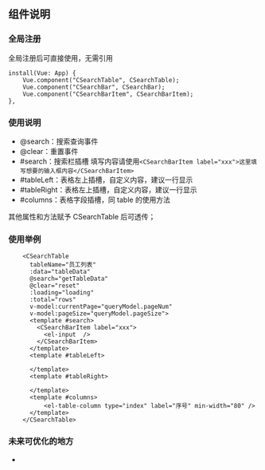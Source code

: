 <!--
 * @Author: pzy 1012839072@qq.com
 * @Date: 2024-03-29 11:41:20
 * @LastEditors: pzy 1012839072@qq.com
 * @LastEditTime: 2024-03-29 17:40:15
 * @Description: 
-->


## 组件说明

### 全局注册

全局注册后可直接使用，无需引用

```
install(Vue: App) {
	Vue.component("CSearchTable", CSearchTable);
	Vue.component("CSearchBar", CSearchBar);
	Vue.component("CSearchBarItem", CSearchBarItem);
},
```

### 使用说明

- @search：搜索查询事件
- @clear：重置事件
- #search：搜索栏插槽
  填写内容请使用`<CSearchBarItem label="xxx">这里填写想要的输入框内容</CSearchBarItem>`
- #tableLeft：表格左上插槽，自定义内容，建议一行显示
- #tableRight：表格左上插槽，自定义内容，建议一行显示
- #columns：表格字段插槽，同 table 的使用方法

其他属性和方法赋予 CSearchTable 后可透传；

### 使用举例

```
    <CSearchTable
      tableName="员工列表"
      :data="tableData"
      @search="getTableData"
      @clear="reset"
      :loading="loading"
      :total="rows"
      v-model:currentPage="queryModel.pageNum"
      v-model:pageSize="queryModel.pageSize">
      <template #search>
        <CSearchBarItem label="xxx">
          <el-input  />
        </CSearchBarItem>
      </template>
      <template #tableLeft>

      </template>
      <template #tableRight>

      </template>
      <template #columns>
          <el-table-column type="index" label="序号" min-width="80" />
      </template>
    </CSearchTable>
```

### 未来可优化的地方

- 
